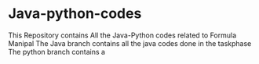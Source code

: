 # Java-python-codes
This Repository contains All the Java-Python codes related to Formula Manipal 
The Java branch contains all the java codes done in the taskphase 
The python branch contains a

